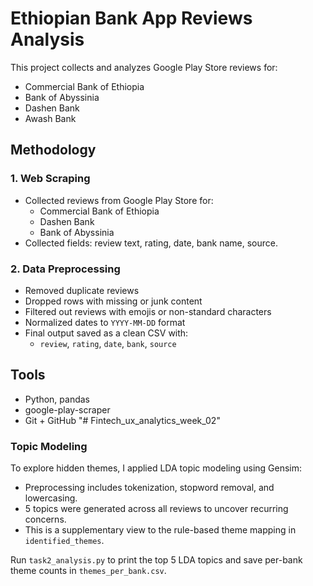 # Ethiopian Bank App Reviews Analysis

This project collects and analyzes Google Play Store reviews for:
- Commercial Bank of Ethiopia
- Bank of Abyssinia
- Dashen Bank
- Awash Bank

## Methodology

### 1. Web Scraping
- Collected reviews from Google Play Store for:
  - Commercial Bank of Ethiopia
  - Dashen Bank
  - Bank of Abyssinia
- Collected fields: review text, rating, date, bank name, source.

### 2. Data Preprocessing
- Removed duplicate reviews
- Dropped rows with missing or junk content
- Filtered out reviews with emojis or non-standard characters
- Normalized dates to `YYYY-MM-DD` format
- Final output saved as a clean CSV with:
  - `review`, `rating`, `date`, `bank`, `source`


## Tools
- Python, pandas
- google-play-scraper
- Git + GitHub
"# Fintech_ux_analytics_week_02" 


### Topic Modeling 
To explore hidden themes, I applied LDA topic modeling using Gensim:

- Preprocessing includes tokenization, stopword removal, and lowercasing.
- 5 topics were generated across all reviews to uncover recurring concerns.
- This is a supplementary view to the rule-based theme mapping in `identified_themes`.

Run `task2_analysis.py` to print the top 5 LDA topics and save per-bank theme counts in `themes_per_bank.csv`.
